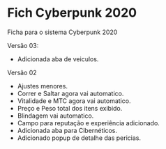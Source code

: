 # Fich Cyberpunk 2020
Ficha para o sistema Cyberpunk 2020

Versão 03:
* Adicionada aba de veiculos. 

Versão 02
* Ajustes menores. 
* Correr e Saltar agora vai automatico. 
* Vitalidade e MTC agora vai automatico.
* Preço e Peso total dos itens exibido.
* Blindagem vai automatico. 
* Campo para reputação e experiência adicionado. 
* Adicionada aba para Cibernéticos. 
* Adicionado popup de detalhe das pericias.